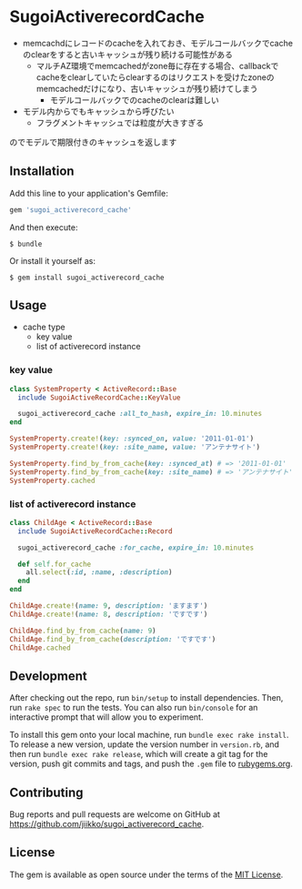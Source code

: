 # SugoiActiverecordCache
* memcachdにレコードのcacheを入れておき、モデルコールバックでcacheのclearをすると古いキャッシュが残り続ける可能性がある
  * マルチAZ環境でmemcachedがzone毎に存在する場合、callbackでcacheをclearしていたらclearするのはリクエストを受けたzoneのmemcachedだけになり、古いキャッシュが残り続けてしまう
    * モデルコールバックでのcacheのclearは難しい
* モデル内からでもキャッシュから呼びたい
  * フラグメントキャッシュでは粒度が大きすぎる

のでモデルで期限付きのキャッシュを返します

## Installation

Add this line to your application's Gemfile:

```ruby
gem 'sugoi_activerecord_cache'
```

And then execute:

    $ bundle

Or install it yourself as:

    $ gem install sugoi_activerecord_cache

## Usage
* cache type
  * key value
  * list of activerecord instance

### key value
```ruby
class SystemProperty < ActiveRecord::Base
  include SugoiActiveRecordCache::KeyValue

  sugoi_activerecord_cache :all_to_hash, expire_in: 10.minutes
end

SystemProperty.create!(key: :synced_on, value: '2011-01-01')
SystemProperty.create!(key: :site_name, value: 'アンテナサイト')

SystemProperty.find_by_from_cache(key: :synced_at) # => '2011-01-01'
SystemProperty.find_by_from_cache(key: :site_name) # => 'アンテナサイト'
SystemProperty.cached
```

### list of activerecord instance
```ruby
class ChildAge < ActiveRecord::Base
  include SugoiActiveRecordCache::Record

  sugoi_activerecord_cache :for_cache, expire_in: 10.minutes

  def self.for_cache
    all.select(:id, :name, :description)
  end
end

ChildAge.create!(name: 9, description: 'ますます')
ChildAge.create!(name: 8, description: 'ですです')

ChildAge.find_by_from_cache(name: 9)
ChildAge.find_by_from_cache(description: 'ですです')
ChildAge.cached
```

## Development

After checking out the repo, run `bin/setup` to install dependencies. Then, run `rake spec` to run the tests. You can also run `bin/console` for an interactive prompt that will allow you to experiment.

To install this gem onto your local machine, run `bundle exec rake install`. To release a new version, update the version number in `version.rb`, and then run `bundle exec rake release`, which will create a git tag for the version, push git commits and tags, and push the `.gem` file to [rubygems.org](https://rubygems.org).

## Contributing

Bug reports and pull requests are welcome on GitHub at https://github.com/jiikko/sugoi_activerecord_cache.


## License

The gem is available as open source under the terms of the [MIT License](http://opensource.org/licenses/MIT).
